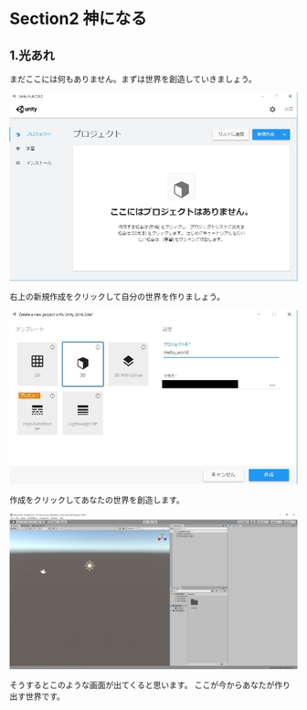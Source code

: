 # Section2 神になる
## 1.光あれ
まだここには何もありません。まずは世界を創造していきましょう。

![Unity_img1](img/Unity_1.jpg)

右上の新規作成をクリックして自分の世界を作りましょう。

![Unity_img2](img/Unity_2.jpg)

作成をクリックしてあなたの世界を創造します。

![Unity_img3](img/Unity_3.jpg)

そうするとこのような画面が出てくると思います。
ここが今からあなたが作り出す世界です。

